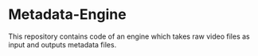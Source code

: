 # Metadata-Engine
This repository contains code of an engine which takes raw video files as input and outputs metadata files.
